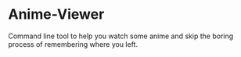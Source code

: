 # Anime-Viewer
Command line tool to help you watch some anime and skip the boring process of remembering where you left.
